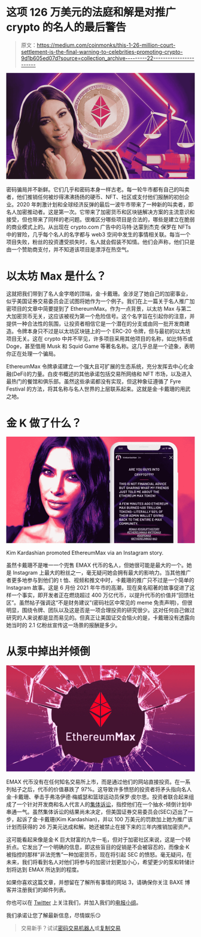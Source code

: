 # 这项 126 万美元的法庭和解是对推广 crypto 的名人的最后警告

> 原文：<https://medium.com/coinmonks/this-1-26-million-court-settlement-is-the-final-warning-to-celebrities-promoting-crypto-9d1b605ed07d?source=collection_archive---------22----------------------->

![](img/368f92aa8201238b0dec10ad9d73299d.png)

密码骗局并不新鲜。它们几乎和密码本身一样古老。每一轮牛市都有自己的叫卖者，他们推销任何被炒得沸沸扬扬的硬币、NFT、社区或支付他们报酬的初创企业。2020 年刺激计划和全球经济反弹的最后一波牛市带来了一种新的叫卖者，即名人加密推动者。这是第一次。它带来了加密货币和区块链解决方案的主流意识和接受，但也带来了同样的老问题。很难区分哪些项目是合法的，哪些是建立在脆弱的商业模式上的。从出现在 crypto.com 广告中的马特·达蒙到杰克·保罗在 NFTs 中的冒险，几乎每个名人的名字都与 web3 空间中发生的事情相关联。每当一个项目失败，粉丝的投资遭受损失时，名人就会假装不知情。他们会声称，他们只是由一个赞助商支付，并不知道该项目是漂浮在热空气。

# 以太坊 Max 是什么？

这就把我们带到了名人金字塔的顶端，金·卡戴珊。金涉足了她自己的加密事业，似乎美国证券交易委员会正试图将她作为一个例子。我们在上一篇关于名人推广加密项目的文章中简要提到了 EthereumMax。作为一点背景，以太坊 Max 与第二大加密货币无关，这应该被视为第一个危险信号。这个名字旨在引起你的注意，并提供一种合法性的氛围，让投资者相信它是一个潜在的分支或由同一批开发商建造。令牌本身只不过是以太坊区块链上的一个 ERC-20 令牌，但与最初的以太坊项目无关。这在 crypto 中并不罕见，许多项目采用其他项目的名称，如比特币或 Doge，甚至借用 Musk 和 Squid Game 等著名名称。这几乎总是一个迹象，表明你正在处理一个骗局。

EthereumMax 令牌承诺建立一个强大且可扩展的生态系统，充分发挥去中心化金融(DeFi)的力量。白皮书概述的其他承诺包括交易所网络和 NFT 市场，以及进入最热门的餐馆和俱乐部。虽然这些承诺都没有实现，但这种象征遵循了 Fyre Festival 的方法，将其名称与名人世界的上层联系起来。这就是金·卡戴珊的用武之地。

# 金 K 做了什么？

![](img/cd498d85da38d6fd005f719e007f43e9.png)

Kim Kardashian promoted EthereumMax via an Instagram story.

虽然卡戴珊不是唯一一个兜售 EMAX 代币的名人，但她很可能是最大的一个。她是 Instagram 上最大的粉丝之一，毫无疑问她会拥有最大的影响力。当其他推广者更多地参与到他们的 t 恤、视频和推文中时，卡戴珊的推广只不过是一个简单的 Instagram 故事。这是 6 月份 2021 年牛市的高潮，现在臭名昭著的故事促进了这样一个事实，即开发者正在燃烧超过 400 万亿代币，以提升代币的价值并“回馈社区”。虽然帖子强调这“不是财务建议”(密码社区中常见的 meme 免责声明)，但很明显，围绕令牌、团队以及这是否是一项合理投资的研究很少。这对任何自己做过研究的人来说都是显而易见的。但真正让美国证交会恼火的是，卡戴珊没有透露向她当时的 2.1 亿粉丝宣传这一场景的报酬是多少。

# 从泵中掉出并倾倒

![](img/1a266d3c46a4c3f9d249a6bfc80bf440.png)

EMAX 代币没有在任何知名交易所上市，而是通过他们的网站直接投资。在一系列帖子之后，代币的价值暴跌了 97%。这导致许多愤怒的投资者将矛头指向名人金·卡戴珊、拳击手弗洛伊德·梅威瑟和篮球运动员保罗·皮尔思。投资者联合起来组成了一个针对开发商和名人代言人的[集体诉讼](https://www.cnbc.com/2022/01/12/kim-kardashian-and-floyd-mayweather-sued-over-alleged-crypto-scam.html)，指控他们在一个抽水-倾倒计划中串通一气。虽然集体诉讼的结果尚未决定，但美国证券交易委员会(SEC)迈出了一步，起诉了金·卡戴珊(Kim Kardashian)，并以 100 万美元的罚款加上她为推广该计划而获得的 26 万美元达成和解。她还被禁止在接下来的三年内推销加密资产。

这可能看起来像是金·K 巨大财富的九牛一毛，但对于加密社区来说，这是一个转折点。它发出了一个明确的信息，即这些盲目的促销是不会被容忍的，而像金·K 被指控的那样“非法兜售”一种加密货币，现在将引起 SEC 的愤怒。毫无疑问，在未来，我们将看到名人对他们将参与的加密计划更加小心，希望更少的泵和转储计划将达到 EMAX 所达到的程度。

如果你喜欢这篇文章，并想留在了解所有事情的网站 3，请确保你关注 BAXE 博客并注册我们的邮件列表。

你也可以在 [Twitter](https://twitter.com/BaxeApp) 上关注我们，并加入我们的[电报小组](https://t.me/BaxeCommunity)。

我们承诺让您了解最新信息，尽情娱乐😏

> 交易新手？试试[密码交易机器人](/coinmonks/crypto-trading-bot-c2ffce8acb2a)或[复制交易](/coinmonks/top-10-crypto-copy-trading-platforms-for-beginners-d0c37c7d698c)